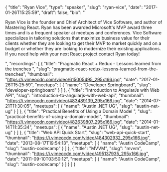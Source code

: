{
  "title": "Ryan Vice",
  "type": "speaker",
  "slug": "ryan-vice",
  "date": "2017-01-26T15:25:59",
  "draft": false,
  "bio": "<p>Ryan Vice is the founder and Chief Architect of Vice Software, and author of Mastering React. Ryan has been awarded Microsoft's MVP award three times and is a frequent speaker at meetups and conferences. Vice Software specializes in tailoring solutions that maximize business value for their clients whether they are looking to get their MVP to market quickly and on a budget or whether they are looking to modernize their existing applications. If you need help with your next React project contact Ryan today!</p>",
  "recordings": [
    {
      "title": "Pragmatic React + Redux - Lessons learned from the trenches ",
      "slug": "pragmatic-react-redux-lessons-learned-from-the-trenches",
      "thumbnail": "https://i.vimeocdn.com/video/615005495_295x166.jpg",
      "date": "2017-01-26T15:25:59",
      "meetups": [
        {
          "name": "Developer Springboard",
          "slug": "developer-springboard"
        }
      ]
    },
    {
      "title": "Introduction to AngularJs with Web API",
      "slug": "introduction-to-angularjs-with-web-api",
      "thumbnail": "https://i.vimeocdn.com/video/483489139_295x166.jpg",
      "date": "2014-07-21T11:30:05",
      "meetups": [
        {
          "name": "Austin .NET UG",
          "slug": "austin-net-ug"
        }
      ]
    },
    {
      "title": "Practical Benefits of Using a Domain Model ",
      "slug": "practical-benefits-of-using-a-domain-model",
      "thumbnail": "https://i.vimeocdn.com/video/482639807_295x166.jpg",
      "date": "2014-01-14T11:35:34",
      "meetups": [
        {
          "name": "Austin .NET UG",
          "slug": "austin-net-ug"
        }
      ]
    },
    {
      "title": "Web API Quick Start",
      "slug": "web-api-quick-start",
      "thumbnail": "https://i.vimeocdn.com/video/484302932_295x166.jpg",
      "date": "2013-08-17T19:54:13",
      "meetups": [
        {
          "name": "Austin CodeCamp",
          "slug": "austin-codecamp"
        }
      ]
    },
    {
      "title": "MVVM",
      "slug": "mvvm",
      "thumbnail": "https://i.vimeocdn.com/video/495137935_295x166.jpg",
      "date": "2011-09-10T03:50:12",
      "meetups": [
        {
          "name": "Austin CodeCamp",
          "slug": "austin-codecamp"
        }
      ]
    }
  ]
}